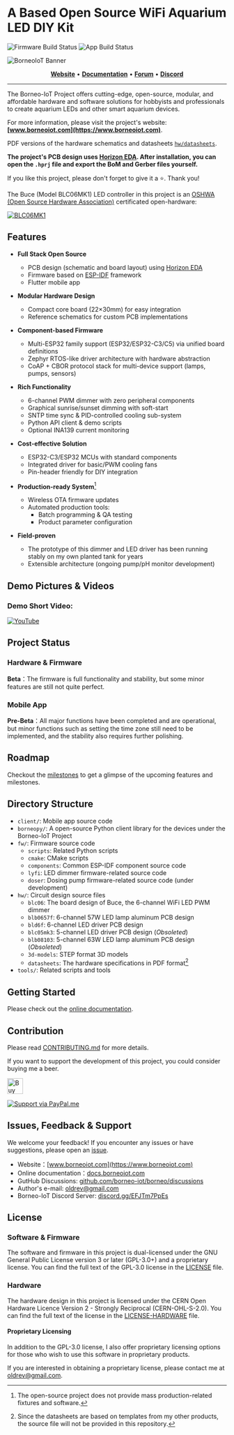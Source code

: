 # A Based Open Source WiFi Aquarium LED DIY Kit

![Firmware Build Status](https://github.com/borneo-iot/borneo/actions/workflows/fw-ci.yml/badge.svg)
![App Build Status](https://github.com/borneo-iot/borneo/actions/workflows/flutter-ci.yml/badge.svg)

![BorneoIoT Banner](assets/borneo-repo-banner.jpg)

<p align="center">
    <a href="https://www.borneoiot.com"><b>Website</b></a> •
    <a href="https://docs.borneoiot.com"><b>Documentation</b></a> •
    <a href="https://github.com/borneo-iot/borneo/discussions"><b>Forum</b></a> •
    <a href="https://discord.gg/EFJTm7PpEs"><b>Discord</b></a>
</p>


---

The Borneo-IoT Project offers cutting-edge, open-source, modular, and affordable hardware and software solutions for hobbyists and professionals to create aquarium LEDs and other smart aquarium devices.


For more information, please visit the project's website: **[www.borneoiot.com](https://www.borneoiot.com)**.

PDF versions of the hardware schematics and datasheets [`hw/datasheets`](hw/datasheets).

**The project's PCB design uses [Horizon EDA](https://horizon-eda.org). After installation, you can open the `.hprj` file and export the BoM and Gerber files yourself.**

If you like this project, please don't forget to give it a ⭐. Thank you!

The Buce (Model BLC06MK1) LED controller in this project is an [OSHWA (Open Source Hardware Association)](https://www.oshwa.org) certificated open-hardware:

[![BLC06MK1](assets/buce-oshwa.png)](https://certification.oshwa.org/cn000017.html)

## Features

- **Full Stack Open Source**
    - PCB design (schematic and board layout) using [Horizon EDA](https://horizon-eda.org)
    - Firmware based on [ESP-IDF](https://idf.espressif.com/) framework
    - Flutter mobile app

- **Modular Hardware Design**
    - Compact core board (22×30mm) for easy integration
    - Reference schematics for custom PCB implementations

- **Component-based Firmware**
    - Multi-ESP32 family support (ESP32/ESP32-C3/C5) via unified board definitions
    - Zephyr RTOS-like driver architecture with hardware abstraction
    - CoAP + CBOR protocol stack for multi-device support (lamps, pumps, sensors)

- **Rich Functionality**
    - 6-channel PWM dimmer with zero peripheral components
    - Graphical sunrise/sunset dimming with soft-start
    - SNTP time sync & PID-controlled cooling sub-system
    - Python API client & demo scripts
    - Optional INA139 current monitoring

- **Cost-effective Solution**
    - ESP32-C3/ESP32 MCUs with standard components
    - Integrated driver for basic/PWM cooling fans
    - Pin-header friendly for DIY integration

- **Production-ready System**[^1]
    - Wireless OTA firmware updates
    - Automated production tools:
        - Batch programming & QA testing
        - Product parameter configuration

- **Field-proven**
    - The prototype of this dimmer and LED driver has been running stably on my own planted tank for years
    - Extensible architecture (ongoing pump/pH monitor development)

[^1]: The open-source project does not provide mass production-related fixtures and software.

## Demo Pictures & Videos

### Demo Short Video:

[![YouTube](http://i.ytimg.com/vi/Z78nOzLQvq0/hqdefault.jpg)](https://www.youtube.com/watch?v=Z78nOzLQvq0)

## Project Status

### Hardware & Firmware

**Beta**：The firmware is full functionality and stability, but some minor features are still not quite perfect.

### Mobile App

**Pre-Beta**：All major functions have been completed and are operational, but minor functions such as setting the time zone still need to be implemented, and the stability also requires further polishing.

## Roadmap

Checkout the [milestones](https://github.com/borneo-iot/borneo/milestones) to get a glimpse of the upcoming features and milestones.

## Directory Structure

- `client/`: Mobile app source code
- `borneopy/`: A open-source Python client library for the devices under the Borneo-IoT Project
- `fw/`: Firmware source code
    - `scripts`: Related Python scripts
    - `cmake`: CMake scripts
    - `components`: Common ESP-IDF component source code
    - `lyfi`: LED dimmer firmware-related source code
    - `doser`: Dosing pump firmware-related source code (under development)
- `hw/`: Circuit design source files
    - `blc06`: The board design of Buce, the 6-channel WiFi LED PWM dimmer
    - `blb0657f`: 6-channel 57W LED lamp aluminum PCB design
    - `bld6f`: 6-channel LED driver PCB design
    - `blc05mk3`: 5-channel LED driver PCB design (*Obsoleted*)
    - `blb08103`: 5-channel 63W LED lamp aluminum PCB design (*Obsoleted*)
    - `3d-models`: STEP format 3D models
    - `datasheets`: The hardware specifications in PDF format[^3]
- `tools/`: Related scripts and tools

[^3]: Since the datasheets are based on templates from my other products, the source file will not be provided in this repository.

## Getting Started

Please check out the [online documentation](https://docs.borneoiot.com/getting-started).

## Contribution

Please read [CONTRIBUTING.md](.github/CONTRIBUTING.md) for more details.

If you want to support the development of this project, you could consider buying me a beer.

<a href='https://ko-fi.com/O5O2U4W4E' target='_blank'><img height='36' style='border:0px;height:36px;' src='https://storage.ko-fi.com/cdn/kofi3.png?v=3' border='0' alt='Buy Me a Coffee at ko-fi.com' /></a>

[![Support via PayPal.me](assets/paypal_button.svg)](https://www.paypal.me/oldrev)

## Issues, Feedback & Support

We welcome your feedback! If you encounter any issues or have suggestions, please open an [issue](https://github.com/borneo-iot/borneo/issues).

- Website：[www.borneoiot.com](https://www.borneoiot.com)
- Online documentation：[docs.borneoiot.com](https://docs.borneoiot.com)
- GutHub Discussions: [github.com/borneo-iot/borneo/discussions](https://github.com/borneo-iot/borneo/discussions)
- Author's e-mail: [oldrev@gmail.com](mailto:oldrev@gmail.com)
- Borneo-IoT Discord Server: [discord.gg/EFJTm7PpEs](https://discord.gg/EFJTm7PpEs)

## License


### Software & Firmware

The software and firmware in this project is dual-licensed under the GNU General Public License version 3 or later (GPL-3.0+) and a proprietary license. You can find the full text of the GPL-3.0 license in the [LICENSE](LICENSE) file.

### Hardware

The hardware design in this project is licensed under the CERN Open Hardware Licence Version 2 - Strongly Reciprocal (CERN-OHL-S-2.0). You can find the full text of the license in the [LICENSE-HARDWARE](LICENSE-HARDWARE) file.

#### Proprietary Licensing

In addition to the GPL-3.0 license, I also offer proprietary licensing options for those who wish to use this software in proprietary products.

If you are interested in obtaining a proprietary license, please contact me at [oldrev@gmail.com](mailto:oldrev@gmail.com).

